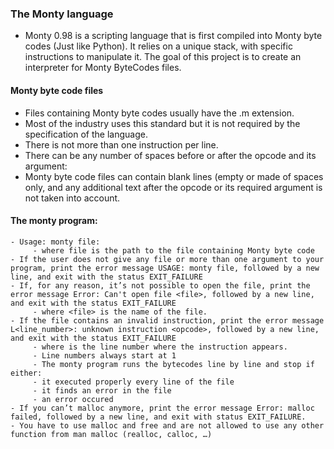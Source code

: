 ### The Monty language

- Monty 0.98 is a scripting language that is first compiled into Monty byte codes (Just like Python). It relies on a unique stack, with specific instructions to manipulate it. The goal of this project is to create an interpreter for Monty ByteCodes files.

#### Monty byte code files

* Files containing Monty byte codes usually have the .m extension.
* Most of the industry uses this standard but it is not required by the specification of the language. 
* There is not more than one instruction per line. 
* There can be any number of spaces before or after the opcode and its argument:
* Monty byte code files can contain blank lines (empty or made of spaces only, and any additional text after the opcode or its required argument is not taken into account.

#### The monty program:
		
	- Usage: monty file:
         - where file is the path to the file containing Monty byte code
	- If the user does not give any file or more than one argument to your program, print the error message USAGE: monty file, followed by a new line, and exit with the status EXIT_FAILURE
	- If, for any reason, it’s not possible to open the file, print the error message Error: Can't open file <file>, followed by a new line, and exit with the status EXIT_FAILURE
		 - where <file> is the name of the file.
	- If the file contains an invalid instruction, print the error message L<line_number>: unknown instruction <opcode>, followed by a new line, and exit with the status EXIT_FAILURE
		 - where is the line number where the instruction appears.
         - Line numbers always start at 1
		 - The monty program runs the bytecodes line by line and stop if either:
		 - it executed properly every line of the file
		 - it finds an error in the file
		 - an error occured
	- If you can’t malloc anymore, print the error message Error: malloc failed, followed by a new line, and exit with status EXIT_FAILURE.
    - You have to use malloc and free and are not allowed to use any other function from man malloc (realloc, calloc, …)
